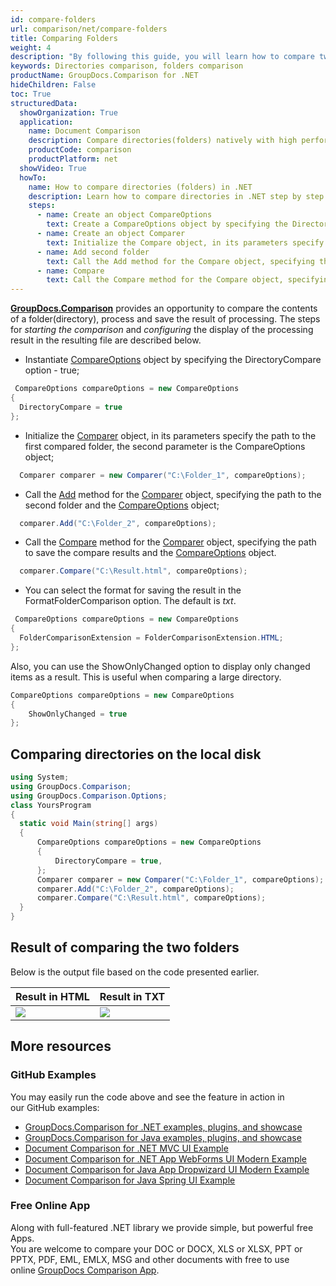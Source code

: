 ```yaml
---
id: compare-folders
url: comparison/net/compare-folders
title: Comparing Folders
weight: 4
description: "By following this guide, you will learn how to compare two folders and find out which files/folders were deleted, added or modified."
keywords: Directories comparison, folders comparison
productName: GroupDocs.Comparison for .NET
hideChildren: False
toc: True
structuredData:
  showOrganization: True
  application:
    name: Document Comparison
    description: Compare directories(folders) natively with high performance using C# language and GroupDocs.Comparison for .NET
    productCode: comparison
    productPlatform: net
  showVideo: True
  howTo:
    name: How to compare directories (folders) in .NET
    description: Learn how to compare directories in .NET step by step
    steps:
      - name: Create an object CompareOptions
        text: Create a CompareOptions object by specifying the DirectoryCompare option - true.
      - name: Create an object Comparer
        text: Initialize the Compare object, in its parameters specify the path to the first compared folder, the second parameter is the CompareOptions object.
      - name: Add second folder
        text: Call the Add method for the Compare object, specifying the path to the second folder and the CompareOptions object.
      - name: Compare
        text: Call the Compare method for the Compare object, specifying the path to save the Compare results and the CompareOptions object.
---
```


**[GroupDocs.Comparison](https://products.groupdocs.com/comparison/net)** provides an opportunity to compare the contents of a folder(directory), process and save the result of processing. The steps for _starting the comparison_ and _configuring_ the display of the processing result in the resulting file are described below.

- Instantiate [CompareOptions](https://reference.groupdocs.com/comparison/net/groupdocs.comparison.options/compareoptions) object by specifying the DirectoryCompare option - true;
```csharp
 CompareOptions compareOptions = new CompareOptions
{
  DirectoryCompare = true
};
```
- Initialize the [Comparer](https://reference.groupdocs.com/comparison/net/groupdocs.comparison/comparer) object, in its parameters specify the path to the first compared folder, the second parameter is the CompareOptions object;
```csharp
  Comparer comparer = new Comparer("C:\Folder_1", compareOptions);
```
- Call the [Add](https://reference.groupdocs.com/comparison/net/groupdocs.comparison/comparer/add/#add_*) method for the [Comparer](https://reference.groupdocs.com/comparison/net/groupdocs.comparison/comparer) object, specifying the path to the second folder and the [CompareOptions](https://reference.groupdocs.com/comparison/net/groupdocs.comparison.options/compareoptions) object;
```csharp
  comparer.Add("C:\Folder_2", compareOptions);
```
- Call the [Compare](https://reference.groupdocs.com/comparison/net/groupdocs.comparison/comparer/compare/#compare) method for the [Comparer](https://reference.groupdocs.com/comparison/net/groupdocs.comparison/comparer) object, specifying the path to save the compare results and the [CompareOptions](https://reference.groupdocs.com/comparison/net/groupdocs.comparison.options/compareoptions) object.
```csharp
  comparer.Compare("C:\Result.html", compareOptions);
```
- You can select the format for saving the result in the FormatFolderComparison option. The default is _txt_.
```csharp
 CompareOptions compareOptions = new CompareOptions
{
  FolderComparisonExtension = FolderComparisonExtension.HTML;
};
```

Also, you can use the ShowOnlyChanged option to display only changed items as a result. This is useful when comparing a large directory.
```csharp
CompareOptions compareOptions = new CompareOptions
{
    ShowOnlyChanged = true
};
```

## Comparing directories on the local disk

```csharp
using System;
using GroupDocs.Comparison;
using GroupDocs.Comparison.Options;
class YoursProgram
{
  static void Main(string[] args)
  {
      CompareOptions compareOptions = new CompareOptions
      {
          DirectoryCompare = true,
      };
      Comparer comparer = new Comparer("C:\Folder_1", compareOptions);
      comparer.Add("C:\Folder_2", compareOptions);
      comparer.Compare("C:\Result.html", compareOptions);
  }
}
```
## Result of comparing the two folders

Below is the output file based on the code presented earlier.

| Result in HTML                                                 | Result in TXT                                                 |
| -------------------------------------------------------------- | ------------------------------------------------------------- |
| ![](/comparison/net/images/result-comparison-folders-html.png) | ![](/comparison/net/images/result-comparison-folders-txt.png) |

## More resources

### GitHub Examples

You may easily run the code above and see the feature in action in our GitHub examples:

- [GroupDocs.Comparison for .NET examples, plugins, and showcase](https://github.com/groupdocs-comparison/GroupDocs.Comparison-for-.NET)
- [GroupDocs.Comparison for Java examples, plugins, and showcase](https://github.com/groupdocs-comparison/GroupDocs.Comparison-for-Java)
- [Document Comparison for .NET MVC UI Example](https://github.com/groupdocs-comparison/GroupDocs.Comparison-for-.NET-MVC)
- [Document Comparison for .NET App WebForms UI Modern Example](https://github.com/groupdocs-comparison/GroupDocs.Comparison-for-.NET-WebForms)
- [Document Comparison for Java App Dropwizard UI Modern Example](https://github.com/groupdocs-comparison/GroupDocs.Comparison-for-Java-Dropwizard)
- [Document Comparison for Java Spring UI Example](https://github.com/groupdocs-comparison/GroupDocs.Comparison-for-Java-Spring)

### Free Online App

Along with full-featured .NET library we provide simple, but powerful free Apps.  
You are welcome to compare your DOC or DOCX, XLS or XLSX, PPT or PPTX, PDF, EML, EMLX, MSG and other documents with free to use online [GroupDocs Comparison App](https://products.groupdocs.app/comparison).

